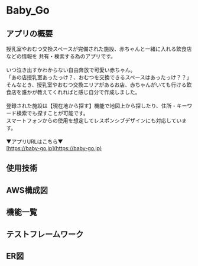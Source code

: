 # Baby_Go
<!-- ホーム画像を入れる -->
## アプリの概要
授乳室やおむつ交換スペースが完備された施設、赤ちゃんと一緒に入れる飲食店などの情報を  共有・検索する為のアプリです。  
<br> 
いつ泣き出すかわからない自由奔放で可愛い赤ちゃん。  
「あの店授乳室あったっけ？、おむつを交換できるスペースはあったっけ？？」  
そんなとき、授乳室やおむつ交換エリアがあるお店、赤ちゃんがいても行ける飲食店を誰かが教えてくれればと感じ自分で作成しました。  
<br> 
登録された施設は【現在地から探す】機能で地図上から探したり、住所・キーワード検索でも探すことが可能です。  
スマートフォンからの使用を想定してレスポンシブデザインにも対応しています。  
<br>
▼アプリURLはこちら▼  
[https://baby-go.jp](https://baby-go.jp)

## 使用技術

## AWS構成図

## 機能一覧

## テストフレームワーク

## ER図
